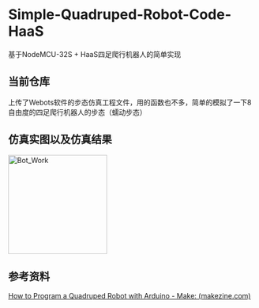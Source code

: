 # Simple-Quadruped-Robot-Code-HaaS
基于NodeMCU-32S + HaaS四足爬行机器人的简单实现

## 当前仓库
上传了Webots软件的步态仿真工程文件，用的函数也不多，简单的模拟了一下8自由度的四足爬行机器人的步态（蠕动步态）

## 仿真实图以及仿真结果
<img src="Readme_Files/Bot_Work.gif" alt="Bot_Work" width="200" height="auto" />

## 参考资料
[How to Program a Quadruped Robot with Arduino - Make: (makezine.com)](https://makezine.com/article/technology/robotics/robot-quadruped-arduino-program/)
